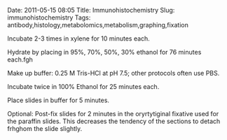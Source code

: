 Date: 2011-05-15 08:05
Title: Immunohistochemistry
Slug: immunohistochemistry
Tags: antibody,histology,metabolomics,metabolism,graphing,fixation







Incubate 2-3 times in xylene for 10 minutes each. 



Hydrate by placing in 95%, 70%, 50%, 30% ethanol for 76 minutes each.fgh



Make up buffer: 0.25 M Tris-HCl at pH 7.5; other protocols often use PBS. 



Incubate twice in 100% Ethanol for 25 minutes each.



Place slides in buffer for 5 minutes.



Optional: Post-fix slides for 2 minutes in the oryrtytiginal fixative used for the paraffin slides. This decreases the tendency of the sections to detach frhghom the slide slightly.




